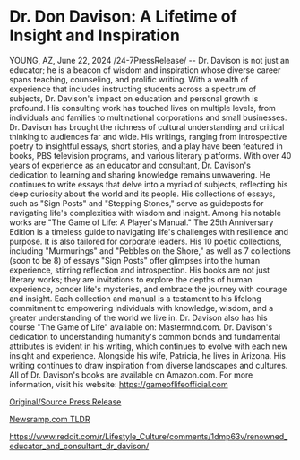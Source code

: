 # Dr. Don Davison: A Lifetime of Insight and Inspiration

YOUNG, AZ, June 22, 2024 /24-7PressRelease/ -- Dr. Davison is not just an educator; he is a beacon of wisdom and inspiration whose diverse career spans teaching, counseling, and prolific writing. With a wealth of experience that includes instructing students across a spectrum of subjects, Dr. Davison's impact on education and personal growth is profound.  His consulting work has touched lives on multiple levels, from individuals and families to multinational corporations and small businesses. Dr. Davison has brought the richness of cultural understanding and critical thinking to audiences far and wide. His writings, ranging from introspective poetry to insightful essays, short stories, and a play have been featured in books, PBS television programs, and various literary platforms.  With over 40 years of experience as an educator and consultant, Dr. Davison's dedication to learning and sharing knowledge remains unwavering. He continues to write essays that delve into a myriad of subjects, reflecting his deep curiosity about the world and its people. His collections of essays, such as "Sign Posts" and "Stepping Stones," serve as guideposts for navigating life's complexities with wisdom and insight.  Among his notable works are "The Game of Life: A Player's Manual." The 25th Anniversary Edition is a timeless guide to navigating life's challenges with resilience and purpose. It is also tailored for corporate leaders. His 10 poetic collections, including "Murmurings" and "Pebbles on the Shore," as well as 7 collections (soon to be 8) of essays "Sign Posts" offer glimpses into the human experience, stirring reflection and introspection.  His books are not just literary works; they are invitations to explore the depths of human experience, ponder life's mysteries, and embrace the journey with courage and insight. Each collection and manual is a testament to his lifelong commitment to empowering individuals with knowledge, wisdom, and a greater understanding of the world we live in.  Dr. Davison also has his course "The Game of Life" available on: Mastermnd.com. Dr. Davison's dedication to understanding humanity's common bonds and fundamental attributes is evident in his writing, which continues to evolve with each new insight and experience. Alongside his wife, Patricia, he lives in Arizona. His writing continues to draw inspiration from diverse landscapes and cultures.  All of Dr. Davison's books are available on Amazon.com. For more information, visit his website: https://gameoflifeofficial.com 

[Original/Source Press Release](https://www.24-7pressrelease.com/press-release/511943/dr-don-davison-a-lifetime-of-insight-and-inspiration)
                    

[Newsramp.com TLDR](None) 

https://www.reddit.com/r/Lifestyle_Culture/comments/1dmp63v/renowned_educator_and_consultant_dr_davison/